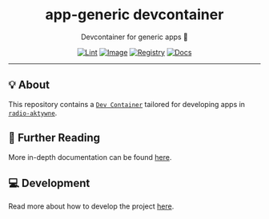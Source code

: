 <h1 align="center">app-generic devcontainer</h1>

<div align="center">

Devcontainer for generic apps 👤

[![Lint](https://github.com/radio-aktywne/devcontainer-app-generic/actions/workflows/lint.yaml/badge.svg)](https://github.com/radio-aktywne/devcontainer-app-generic/actions/workflows/lint.yaml)
[![Image](https://github.com/radio-aktywne/devcontainer-app-generic/actions/workflows/image.yaml/badge.svg)](https://github.com/radio-aktywne/devcontainer-app-generic/actions/workflows/image.yaml)
[![Registry](https://github.com/radio-aktywne/devcontainer-app-generic/actions/workflows/registry.yaml/badge.svg)](https://github.com/radio-aktywne/devcontainer-app-generic/actions/workflows/registry.yaml)
[![Docs](https://github.com/radio-aktywne/devcontainer-app-generic/actions/workflows/docs.yaml/badge.svg)](https://github.com/radio-aktywne/devcontainer-app-generic/actions/workflows/docs.yaml)

</div>

---

## 💡 About

This repository contains a [`Dev Container`](https://containers.dev)
tailored for developing apps in
[`radio-aktywne`](https://github.com/radio-aktywne).

## 📄 Further Reading

More in-depth documentation can be found
[here](https://radio-aktywne.github.io/devcontainer-app-generic).

## 💻 Development

Read more about how to develop the project
[here](https://github.com/radio-aktywne/devcontainer-app-generic/blob/main/CONTRIBUTING.md).
